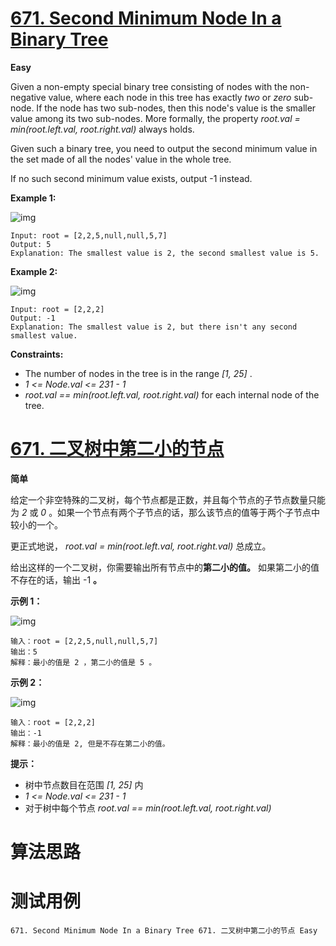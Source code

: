 # [671. Second Minimum Node In a Binary Tree][enTitle]

**Easy**

Given a non-empty special binary tree consisting of nodes with the non-negative value, where each node in this tree has exactly  *two*  or  *zero*  sub-node. If the node has two sub-nodes, then this node's value is the smaller value among its two sub-nodes. More formally, the property  *root.val = min(root.left.val, root.right.val)*  always holds.

Given such a binary tree, you need to output the second minimum value in the set made of all the nodes' value in the whole tree.

If no such second minimum value exists, output -1 instead.





**Example 1:** 

![img](https://assets.leetcode.com/uploads/2020/10/15/smbt1.jpg)

```
Input: root = [2,2,5,null,null,5,7]
Output: 5
Explanation: The smallest value is 2, the second smallest value is 5.

```

**Example 2:** 

![img](https://assets.leetcode.com/uploads/2020/10/15/smbt2.jpg)

```
Input: root = [2,2,2]
Output: -1
Explanation: The smallest value is 2, but there isn't any second smallest value.

```



**Constraints:** 

- The number of nodes in the tree is in the range  *[1, 25]* . 
-  *1 <= Node.val <= 231 - 1*  
-  *root.val == min(root.left.val, root.right.val)*  for each internal node of the tree.


# [671. 二叉树中第二小的节点][cnTitle]

**简单**

给定一个非空特殊的二叉树，每个节点都是正数，并且每个节点的子节点数量只能为  *2*  或  *0* 。如果一个节点有两个子节点的话，那么该节点的值等于两个子节点中较小的一个。

更正式地说， *root.val = min(root.left.val, root.right.val)*  总成立。

给出这样的一个二叉树，你需要输出所有节点中的**第二小的值。** 如果第二小的值不存在的话，输出 -1 **。** 



**示例 1：** 

![img](https://assets.leetcode.com/uploads/2020/10/15/smbt1.jpg)

```
输入：root = [2,2,5,null,null,5,7]
输出：5
解释：最小的值是 2 ，第二小的值是 5 。

```

**示例 2：** 

![img](https://assets.leetcode.com/uploads/2020/10/15/smbt2.jpg)

```
输入：root = [2,2,2]
输出：-1
解释：最小的值是 2, 但是不存在第二小的值。

```



**提示：** 

- 树中节点数目在范围  *[1, 25]*  内 
-  *1 <= Node.val <= 231 - 1*  
- 对于树中每个节点  *root.val == min(root.left.val, root.right.val)* 




# 算法思路

# 测试用例
```
671. Second Minimum Node In a Binary Tree 671. 二叉树中第二小的节点 Easy
```

[enTitle]: https://leetcode.com/problems/second-minimum-node-in-a-binary-tree/
[cnTitle]: https://leetcode-cn.com/problems/second-minimum-node-in-a-binary-tree/
